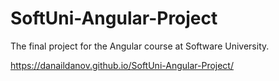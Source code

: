 # SoftUni-Angular-Project
The final project for the Angular course at Software University.

https://danaildanov.github.io/SoftUni-Angular-Project/
